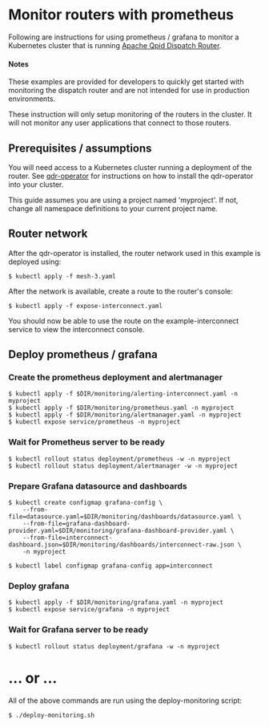 # Monitor routers with prometheus

Following are instructions for using prometheus / grafana to monitor a Kubernetes cluster 
that is running [Apache Qpid Dispatch Router](https://qpid.apache.org/components/dispatch-router/index.html).

#### Notes
These examples are provided for developers to quickly get started with monitoring the dispatch router and are not intended for use in production environments.

These instruction will only setup monitoring of the routers in the cluster. It will not monitor any user applications that connect to those routers.

## Prerequisites / assumptions

You will need access to a Kubernetes cluster running a deployment of the router. See [qdr-operator](https://github.com/interconnectedcloud/qdr-operator) for instructions on how to install the qdr-operator into your cluster.

This guide assumes you are using a project named 'myproject'. If not, change all namespace definitions to your current project name.

## Router network

After the qdr-operator is installed, the router network used in this example is deployed using:

```console
$ kubectl apply -f mesh-3.yaml
```

After the network is available, create a route to the router's console:

```console
$ kubectl apply -f expose-interconnect.yaml
```

You should now be able to use the route on the example-interconnect service to view the interconnect console.

## Deploy prometheus / grafana

### Create the prometheus deployment and alertmanager

```console
$ kubectl apply -f $DIR/monitoring/alerting-interconnect.yaml -n myproject
$ kubectl apply -f $DIR/monitoring/prometheus.yaml -n myproject
$ kubectl apply -f $DIR/monitoring/alertmanager.yaml -n myproject
$ kubectl expose service/prometheus -n myproject
```

### Wait for Prometheus server to be ready

```console
$ kubectl rollout status deployment/prometheus -w -n myproject
$ kubectl rollout status deployment/alertmanager -w -n myproject
```

### Prepare Grafana datasource and dashboards

```console
$ kubectl create configmap grafana-config \
    --from-file=datasource.yaml=$DIR/monitoring/dashboards/datasource.yaml \
    --from-file=grafana-dashboard-provider.yaml=$DIR/monitoring/grafana-dashboard-provider.yaml \
    --from-file=interconnect-dashboard.json=$DIR/monitoring/dashboards/interconnect-raw.json \
    -n myproject

$ kubectl label configmap grafana-config app=interconnect
```

### Deploy grafana

```console
$ kubectl apply -f $DIR/monitoring/grafana.yaml -n myproject
$ kubectl expose service/grafana -n myproject
```

### Wait for Grafana server to be ready

```console
$ kubectl rollout status deployment/grafana -w -n myproject
```
#  ... or ...
All of the above commands are run using the deploy-monitoring script: 
```console
$ ./deploy-monitoring.sh
```
